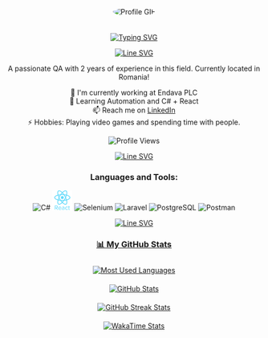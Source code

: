 <div align="center">
  <!-- Profile GIF -->
  <img src="testing.gif" alt="Profile GIF" width="300" style="border-radius: 50%; margin-bottom: 20px;">

  <!-- Introduction Section -->
 <p align="center">
  <a href="https://git.io/typing-svg">
    <img src="https://readme-typing-svg.demolab.com?font=Fira+Code&weight=900&size=25&duration=1000&pause=1000&center=true&vCenter=true&random=false&width=435&lines=Hi+%F0%9F%91%8B;I'm+Ionut+Cioncu" alt="Typing SVG">
  </a>
  <p align="center">
  <a href="https://git.io/typing-svg">
    <img src="https://user-images.githubusercontent.com/73097560/115834477-dbab4500-a447-11eb-908a-139a6edaec5c.gif" alt="Line SVG">
  </a>
  
</p>
  <p>A passionate QA with 2 years of experience in this field. Currently located in Romania!</p>
  <p>🔭 I'm currently working at Endava PLC<br>
  🌱 Learning Automation and C# + React<br>
  📫 Reach me on <a href="https://www.linkedin.com/in/cioncu/">LinkedIn</a><br>
  ⚡ Hobbies: Playing video games and spending time with people.</p>

  <!-- Badges and Views -->
  <img src="https://komarev.com/ghpvc/?username=aeonftw&label=Profile%20views&color=0e75b6&style=flat" alt="Profile Views">

  </a>
  <p align="center">
  <a href="https://git.io/typing-svg">
    <img src="https://user-images.githubusercontent.com/73097560/115834477-dbab4500-a447-11eb-908a-139a6edaec5c.gif" alt="Line SVG">
  </a>
  <!-- Languages and Tools Section -->
  <h3>Languages and Tools:</h3>
  <p>
    <img src="https://upload.wikimedia.org/wikipedia/commons/thumb/b/bd/Logo_C_sharp.svg/256px-Logo_C_sharp.svg.png" alt="C#" width="40" height="40">
    <img src="https://raw.githubusercontent.com/devicons/devicon/master/icons/react/react-original-wordmark.svg" alt="React" width="40" height="40">
    <img src="https://www.svgrepo.com/show/354321/selenium.svg" alt="Selenium" width="40" height="40">
    <img src="https://cdn.worldvectorlogo.com/logos/laravel-2.svg" alt="Laravel" width="40" height="40">
    <img src="https://upload.wikimedia.org/wikipedia/commons/thumb/2/29/Postgresql_elephant.svg/800px-Postgresql_elephant.svg.png" alt="PostgreSQL" width="40" height="40">
    <img src="https://www.vectorlogo.zone/logos/getpostman/getpostman-icon.svg" alt="Postman" width="40" height="40">
  </p>

  </a>
  <p align="center">
  <a href="https://git.io/typing-svg">
    <img src="https://user-images.githubusercontent.com/73097560/115834477-dbab4500-a447-11eb-908a-139a6edaec5c.gif" alt="Line SVG">


<div align="center">
  <h3>📊 My GitHub Stats</h3>
  <div style="display: flex; justify-content: center; flex-wrap: wrap; max-width: 820px; margin: auto;">
    <!-- Most Used Languages Card -->
    <div style="flex: 1; min-width: 350px; max-width: 400px; margin: 10px;">
      <img src="https://github-readme-stats.vercel.app/api/top-langs/?username=aeonftw&layout=compact&theme=react" alt="Most Used Languages" style="width: 100%;">
    </div>
    <!-- GitHub Stats Card -->
    <div style="flex: 1; min-width: 350px; max-width: 400px; margin: 10px;">
      <img src="https://github-readme-stats.vercel.app/api?username=aeonftw&show_icons=true&theme=react" alt="GitHub Stats" style="width: 100%;">
    </div>
    <!-- GitHub Streak Stats Card -->
    <div style="flex: 1; min-width: 350px; max-width: 400px; margin: 10px;">
      <img src="https://github-readme-streak-stats.herokuapp.com/?user=aeonftw&theme=react" alt="GitHub Streak Stats" style="width: 100%;">
    </div>
    <!-- WakaTime Stats Card -->
    <div style="flex: 1; min-width: 350px; max-width: 400px; margin: 10px;">
      <img src="https://github-readme-stats.vercel.app/api/wakatime?username=aeonftw&layout=compact&theme=react" alt="WakaTime Stats" style="width: 100%;">
    </div>
  </div>
</div>
